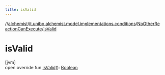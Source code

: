 ```yaml
---
title: isValid
---
```

//[alchemist](../../../index.html)/[it.unibo.alchemist.model.implementations.conditions](../index.html)/[NoOtherReactionCanExecute](index.html)/[isValid](is-valid.html)



# isValid



[jvm]\
open override fun [isValid](is-valid.html)(): [Boolean](https://kotlinlang.org/api/latest/jvm/stdlib/kotlin/-boolean/index.html)





